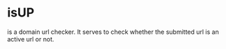 # isUP
is a domain url checker. It serves to check whether the submitted url is an active url or not.

